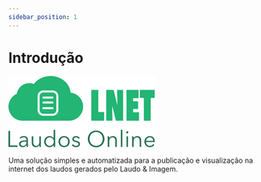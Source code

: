 ```yaml
---
sidebar_position: 1
---
```


# Introdução

![](./img/lnet-logo.svg)

Uma solução simples e automatizada para a publicação e visualização na internet dos laudos gerados pelo Laudo & Imagem.